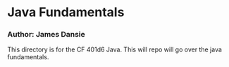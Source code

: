 # Java Fundamentals
### Author: James Dansie
This directory is for the CF 401d6 Java. This will repo will go over the java fundamentals.